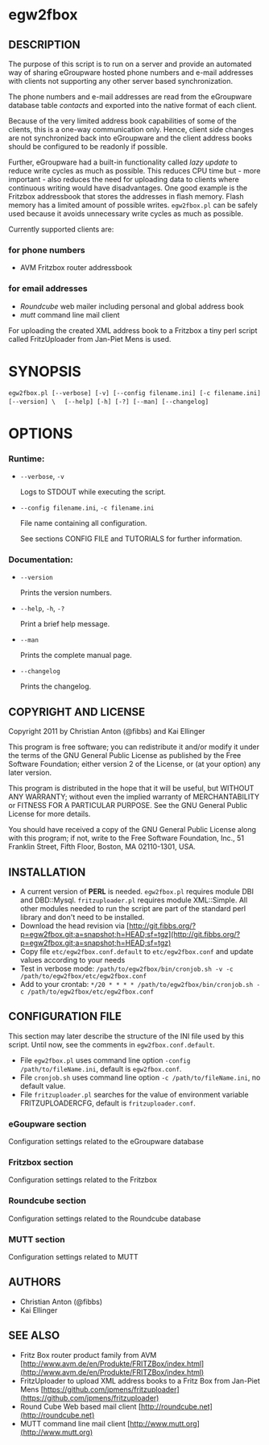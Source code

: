 # egw2fbox

## DESCRIPTION

The purpose of this script is to run on a server and provide an automated way of sharing eGroupware 
hosted phone numbers and e-mail addresses with clients not supporting any other server based 
synchronization.

The phone numbers and e-mail addresses are read from the eGroupware database table _contacts_ and 
exported into the native format of each client.

Because of the very limited address book capabilities of some of the clients, this is a one-way communication 
only. Hence, client side changes are not synchronized back into eGroupware and the client address books 
should be configured to be readonly if possible.

Further, eGroupware had a built-in functionality called _lazy update_ to reduce write cycles as much as 
possible. This reduces CPU time but - more important - also reduces the need for uploading data to clients
where continuous writing would have disadvantages. One good example is the Fritzbox addressbook that stores the addresses in flash memory. Flash memory has a limited amount of possible writes.
`egw2fbox.pl` can be safely used because it avoids unnecessary write cycles as much as possible.

Currently supported clients are:

### for phone numbers
- AVM Fritzbox router addressbook

### for email addresses
- *Roundcube* web mailer including personal and global address book
- *mutt* command line mail client

For uploading the created XML address book to a Fritzbox a tiny perl script called FritzUploader from Jan-Piet Mens is used.

# SYNOPSIS

`egw2fbox.pl [--verbose] [-v] [--config filename.ini] [-c filename.ini] [--version] \`
`  [--help] [-h] [-?] [--man] [--changelog]`

# OPTIONS

### Runtime:

- `--verbose`, `-v`

    Logs to STDOUT while executing the script.

- `--config filename.ini`,   `-c filename.ini`

    File name containing all configuration.

    See sections CONFIG FILE and TUTORIALS for further information.

### Documentation:

- `--version`

    Prints the version numbers.

- `--help`, `-h`, `-?`

    Print a brief help message.

- `--man`

    Prints the complete manual page.

- `--changelog`

    Prints the changelog.

## COPYRIGHT AND LICENSE

Copyright 2011 by Christian Anton (@fibbs) and Kai Ellinger

This program is free software; you can redistribute it and/or modify
it under the terms of the GNU General Public License as published by
the Free Software Foundation; either version 2 of the License, or
(at your option) any later version.

This program is distributed in the hope that it will be useful,
but WITHOUT ANY WARRANTY; without even the implied warranty of
MERCHANTABILITY or FITNESS FOR A PARTICULAR PURPOSE.  See the
GNU General Public License for more details.

You should have received a copy of the GNU General Public License
along with this program; if not, write to the Free Software
Foundation, Inc., 51 Franklin Street, Fifth Floor, Boston,
MA 02110-1301, USA.

## INSTALLATION

- A current version of __PERL__ is needed. `egw2fbox.pl` requires module DBI and DBD::Mysql. 
`fritzuploader.pl` requires module XML::Simple. All other modules needed to run the script 
are part of the standard perl library and don't need to be installed.
- Download the head revision via [http://git.fibbs.org/?p=egw2fbox.git;a=snapshot;h=HEAD;sf=tgz](http://git.fibbs.org/?p=egw2fbox.git;a=snapshot;h=HEAD;sf=tgz)
- Copy file `etc/egw2fbox.conf.default` to `etc/egw2fbox.conf` and update values according to your needs
- Test in verbose mode: `/path/to/egw2fbox/bin/cronjob.sh -v -c /path/to/egw2fbox/etc/egw2fbox.conf`
- Add to your crontab:
`*/20 * * * * /path/to/egw2fbox/bin/cronjob.sh -c /path/to/egw2fbox/etc/egw2fbox.conf`

## CONFIGURATION FILE

This section may later describe the structure of the INI file used by this script. 
Until now, see the comments in `egw2fbox.conf.default`.

* File `egw2fbox.pl` uses command line option `-config /path/to/fileName.ini`, default is `egw2fbox.conf`.
* File `cronjob.sh` uses command line option `-c /path/to/fileName.ini`, no default value.
* File `fritzuploader.pl` searches for the value of environment variable FRITZUPLOADERCFG, default is `fritzuploader.conf`.

### eGoupware section

Configuration settings related to the eGroupware database

### Fritzbox section

Configuration settings related to the Fritzbox

### Roundcube section

Configuration settings related to the Roundcube database

### MUTT section

Configuration settings related to MUTT

## AUTHORS

- Christian Anton (@fibbs)
- Kai Ellinger

## SEE ALSO

- Fritz Box router product family from AVM [http://www.avm.de/en/Produkte/FRITZBox/index.html](http://www.avm.de/en/Produkte/FRITZBox/index.html)
- FritzUploader to upload XML address books to a Fritz Box from Jan-Piet Mens [https://github.com/jpmens/fritzuploader](https://github.com/jpmens/fritzuploader) 
- Round Cube Web based mail client [http://roundcube.net](http://roundcube.net)
- MUTT command line mail client [http://www.mutt.org](http://www.mutt.org)
